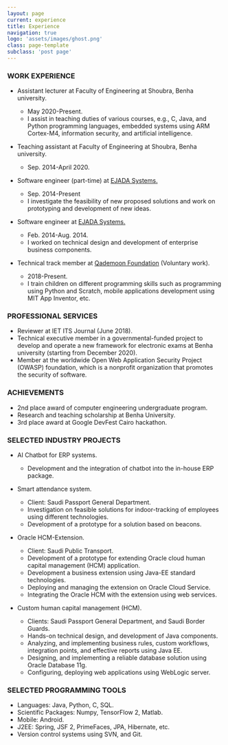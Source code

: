 ```yaml
---
layout: page
current: experience
title: Experience
navigation: true
logo: 'assets/images/ghost.png'
class: page-template
subclass: 'post page'
---
```


### WORK EXPERIENCE

-   Assistant lecturer at Faculty of Engineering at Shoubra, Benha
    university.
    -   May 2020-Present.
    -   I assist in teaching duties of various courses, e.g., C, Java,
        and Python programming languages, embedded systems using ARM
        Cortex-M4, information security, and artificial intelligence.

-   Teaching assistant at Faculty of Engineering at Shoubra, Benha
    university.

    -   Sep. 2014-April 2020.

<!-- -->

-   Software engineer (part-time) at [EJADA
    Systems.](https://www.linkedin.com/company/ejada/about/)

    -   Sep. 2014-Present
    -   I investigate the feasibility of new proposed solutions and work
        on prototyping and development of new ideas.

-   Software engineer at [EJADA
    Systems.](https://www.linkedin.com/company/ejada/about/)

    -   Feb. 2014-Aug. 2014.
    -    I worked on technical design and development of enterprise
        business components.

<!-- -->

-   Technical track member at [Qademoon
    Foundation](https://www.facebook.com/Qademoon) (Voluntary
    work).

    -   2018-Present.
    -   I train children on different programming skills such as
        programming using Python and Scratch, mobile applications
        development using MIT App Inventor, etc.


### PROFESSIONAL SERVICES

-   Reviewer at IET ITS Journal (June 2018).
-   Technical executive member in a governmental-funded project to
    develop and operate a new framework for electronic exams at Benha
    university (starting from December 2020).
-   Member at the worldwide Open Web Application Security Project
    (OWASP) foundation, which is a nonprofit organization that promotes
    the security of software.

### ACHIEVEMENTS

-   2nd place award of computer engineering undergraduate program.
-   Research and teaching scholarship at Benha University.
-   3rd place award at Google DevFest Cairo hackathon.

### SELECTED INDUSTRY PROJECTS

-   AI Chatbot for ERP systems.

    -   Development and the integration of chatbot into the in-house ERP
        package.

-   Smart attendance system.

    -   Client: Saudi Passport General Department.
    -   Investigation on feasible solutions for indoor-tracking of
        employees using different technologies.
    -   Development of a prototype for a solution based on beacons.

-   Oracle HCM-Extension.

    -   Client: Saudi Public Transport.
    -   Development of a prototype for extending Oracle cloud human
        capital management (HCM) application.
    -   Development a business extension using Java-EE standard
        technologies.
    -   Deploying and managing the extension on Oracle Cloud Service.
    -   Integrating the Oracle HCM with the extension using web
        services.

-   Custom human capital management (HCM).

    -   Clients: Saudi Passport General Department, and Saudi Border
        Guards.
    -   Hands-on technical design, and development of Java components.
    -   Analyzing, and implementing business rules, custom workflows,
        integration points, and effective reports using Java EE.
    -   Designing, and implementing a reliable database solution using
        Oracle Database 11g.
    -   Configuring, deploying web applications using WebLogic server.

<!-- -->

### SELECTED PROGRAMMING TOOLS 

-   Languages: Java, Python, C, SQL.
-   Scientific Packages: Numpy, TensorFlow 2, Matlab.
-   Mobile: Android.
-   J2EE: Spring, JSF 2, PrimeFaces, JPA, Hibernate, etc.
-   Version control systems using SVN, and Git.
